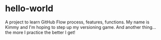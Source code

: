 # hello-world
A project to learn GitHub Flow process, features, functions.
My name is Kimmy and I'm hoping to step up my versioning game.
And another thing... the more I practice the better I get!
